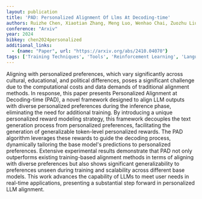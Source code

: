 ```yaml
---
layout: publication
title: 'PAD: Personalized Alignment Of Llms At Decoding-time'
authors: Ruizhe Chen, Xiaotian Zhang, Meng Luo, Wenhao Chai, Zuozhu Liu
conference: "Arxiv"
year: 2024
bibkey: chen2024personalized
additional_links:
  - {name: "Paper", url: "https://arxiv.org/abs/2410.04070"}
tags: ['Training Techniques', 'Tools', 'Reinforcement Learning', 'Language Modeling', 'RAG', 'Applications']
---
```

Aligning with personalized preferences, which vary significantly across
cultural, educational, and political differences, poses a significant challenge
due to the computational costs and data demands of traditional alignment
methods. In response, this paper presents Personalized Alignment at
Decoding-time (PAD), a novel framework designed to align LLM outputs with
diverse personalized preferences during the inference phase, eliminating the
need for additional training. By introducing a unique personalized reward
modeling strategy, this framework decouples the text generation process from
personalized preferences, facilitating the generation of generalizable
token-level personalized rewards. The PAD algorithm leverages these rewards to
guide the decoding process, dynamically tailoring the base model's predictions
to personalized preferences. Extensive experimental results demonstrate that
PAD not only outperforms existing training-based alignment methods in terms of
aligning with diverse preferences but also shows significant generalizability
to preferences unseen during training and scalability across different base
models. This work advances the capability of LLMs to meet user needs in
real-time applications, presenting a substantial step forward in personalized
LLM alignment.
